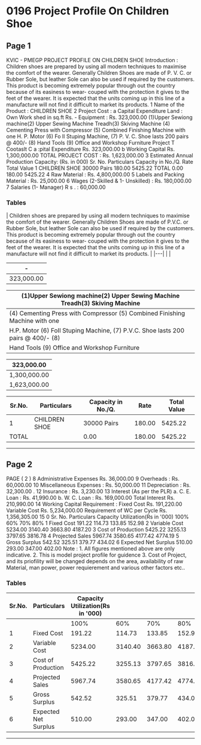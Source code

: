 # 0196 Project Profile On Children Shoe

## Page 1

KVIC - PMEGP PROJECT PROFILE ON CHILDREN SHOE Introduction : Children shoes are prepared by using all modern techniques to maximise the comfort of the wearer. Generally Children Shoes are made of P. V. C. or Rubber Sole, but leather Sole can also be used if required by the customers. This product is becoming extremely popular through out the country because of its easiness to wear- couped with the protection it gives to the feet of the wearer. It is expected that the units coming up in this line of a manufacture will not find it difficult to market its products. 1 Name of the Product : CHILDREN SHOE 2 Project Cost : a Capital Expenditure Land : Own Work shed in sq.ft Rs. - Equipment : Rs. 323,000.00 (1)Upper Sewiong machine(2) Upper Sewing Machine Treadh(3) Skiving Machine (4) Cementing Press with Compressor (5) Combined Finishing Machine with one H. P. Motor (6) Fo Il Stuping Machine, (7) P. V. C. Shoe lasts 200 pairs @ 400/- (8) Hand Tools (9) Office and Workshop Furniture Project T Cootaslt C a :pital Expenditure Rs. 323,000.00 b Working Capital Rs. 1,300,000.00 TOTAL PROJECT COST : Rs. 1,623,000.00 3 Estimated Annual Production Capacity: (Rs. in 000) Sr. No. Particulars Capacity in No./Q. Rate Total Value 1 CHILDREN SHOE 30000 Pairs 180.00 5425.22 TOTAL 0.00 180.00 5425.22 4 Raw Material : Rs. 4,800,000.00 5 Labels and Packing Material : Rs. 25,000.00 6 Wages (2-Skilled & 1- Unskilled) : Rs. 180,000.00 7 Salaries (1- Manager) R s . : 60,000.00

### Tables

| Children shoes are prepared by using all modern techniques to maximise the comfort of the wearer. Generally
Children Shoes are made of P.V.C. or Rubber Sole, but leather Sole can also be used if required by the
customers. This product is becoming extremely popular through out the country because of its easiness to wear-
couped with the protection it gives to the feet of the wearer. It is expected that the units coming up in this line of
a manufacture will not find it difficult to market its products. |
|---|
|  |

| - |
|---|
| 323,000.00 |

| (1)Upper Sewiong machine(2) Upper Sewing Machine Treadh(3) Skiving Machine |
|---|
| (4) Cementing Press with Compressor (5) Combined Finishing Machine with one |
| H.P. Motor (6) FoIl Stuping Machine, (7) P.V.C. Shoe lasts 200 pairs @ 400/- (8) |
| Hand Tools (9) Office and Workshop Furniture |

| 323,000.00 |
|---|
| 1,300,000.00 |
| 1,623,000.00 |

| Sr.No. | Particulars | Capacity in No./Q. | Rate | Total Value |
|---|---|---|---|---|
| 1 | CHILDREN SHOE | 30000 Pairs | 180.00 | 5425.22 |
| TOTAL |  | 0.00 | 180.00 | 5425.22 |

---

## Page 2

PAGE ( 2 ) 8 Administrative Expenses Rs. 36,000.00 9 Overheads : Rs. 60,000.00 10 Miscellaneous Expenses : Rs. 50,000.00 11 Depreciation : Rs. 32,300.00 . 12 Insurance : Rs. 3,230.00 13 Interest (As per the PLR) a. C. E. Loan : Rs. 41,990.00 b. W. C. Loan : Rs. 169,000.00 Total Interest Rs. 210,990.00 14 Working Capital Requirement : Fixed Cost Rs. 191,220.00 Variable Cost Rs. 5,234,000.00 Requirement of WC per Cycle Rs. 1,356,305.00 15 0 Sr. No. Particulars Capacity Utilization(Rs in '000) 100% 60% 70% 80% 1 Fixed Cost 191.22 114.73 133.85 152.98 2 Variable Cost 5234.00 3140.40 3663.80 4187.20 3 Cost of Production 5425.22 3255.13 3797.65 3816.78 4 Projected Sales 5967.74 3580.65 4177.42 4774.19 5 Gross Surplus 542.52 325.51 379.77 434.02 6 Expected Net Surplus 510.00 293.00 347.00 402.00 Note : 1. All figures mentioned above are only indicative. 2. This is model project profile for guidence 3. Cost of Project, and its priofility will be changed depends on the area, availability of raw Material, man power, power requierement and various other factors etc..

### Tables

| Sr.No. | Particulars | Capacity Utilization(Rs in '000) |  |  |  |
|---|---|---|---|---|---|
|  |  | 100% | 60% | 70% | 80% |
| 1 | Fixed Cost | 191.22 | 114.73 | 133.85 | 152.98 |
| 2 | Variable Cost | 5234.00 | 3140.40 | 3663.80 | 4187.20 |
| 3 | Cost of Production | 5425.22 | 3255.13 | 3797.65 | 3816.78 |
| 4 | Projected Sales | 5967.74 | 3580.65 | 4177.42 | 4774.19 |
| 5 | Gross Surplus | 542.52 | 325.51 | 379.77 | 434.02 |
| 6 | Expected Net Surplus | 510.00 | 293.00 | 347.00 | 402.00 |

---

